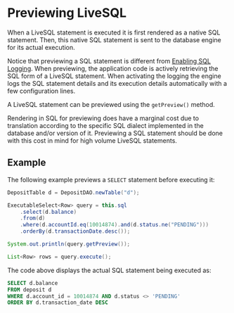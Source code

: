# Previewing LiveSQL

When a LiveSQL statement is executed it is first rendered as a native SQL statement. Then, this native 
SQL statement is sent to the database engine for its actual execution.

Notice that previewing a SQL statement is different from 
[Enabling SQL Logging](../guides/enabling-sql-logging.md). When previewing, the application code is actively
retrieving the SQL form of a LiveSQL statement. When activating the logging the engine logs the SQL statement
details and its execution details automatically with a few configuration lines.

A LiveSQL statement can be previewed using the `getPreview()` method.

Rendering in SQL for previewing does have a marginal cost due to translation according to the specific SQL 
dialect implemented in the database and/or version of it. Previewing a SQL statement should be done with this cost in mind
for high volume LiveSQL statements.

## Example

The following example previews a `SELECT` statement before executing it:

```java
DepositTable d = DepositDAO.newTable("d");

ExecutableSelect<Row> query = this.sql
    .select(d.balance)
    .from(d) 
    .where(d.accountId.eq(10014874).and(d.status.ne("PENDING")))
    .orderBy(d.transactionDate.desc());

System.out.println(query.getPreview());

List<Row> rows = query.execute();
```

The code above displays the actual SQL statement being executed as:

```sql
SELECT d.balance
FROM deposit d
WHERE d.account_id = 10014874 AND d.status <> 'PENDING'
ORDER BY d.transaction_date DESC
```

